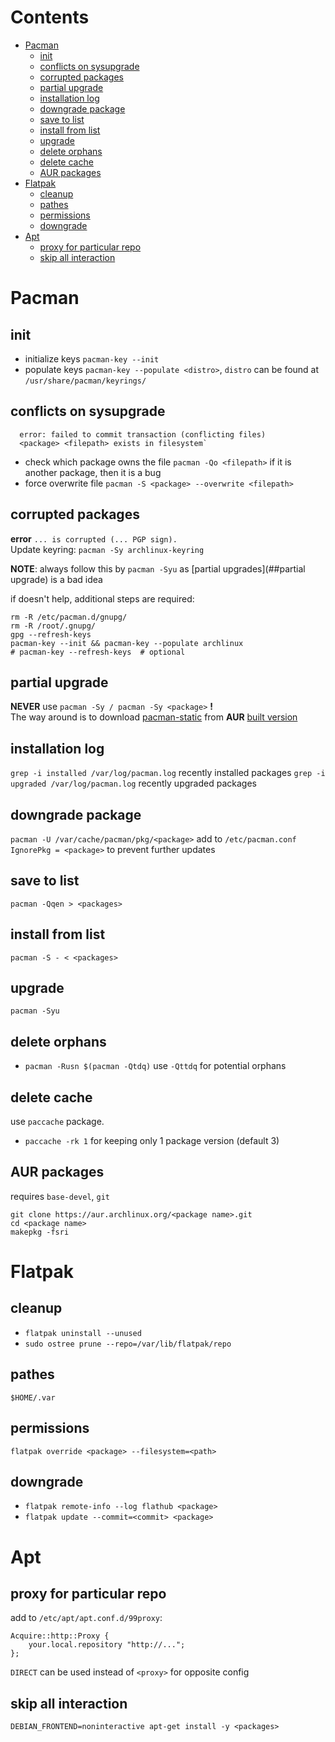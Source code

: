 # Contents

- [Pacman](#pacman)
    - [init](#init)
    - [conflicts on sysupgrade](#conflicts-on-sysupgrade)
    - [corrupted packages](#corrupted-packages)
    - [partial upgrade](#partial-upgrade)
    - [installation log](#installation-log)
    - [downgrade package](#downgrade-package)
    - [save to list](#save-to-list)
    - [install from list](#install-from-list)
    - [upgrade](#upgrade)
    - [delete orphans](#delete-orphans)
    - [delete cache](#delete-cache)
    - [AUR packages](#aur-packages)
- [Flatpak](#flatpak)
    - [cleanup](#cleanup)
    - [pathes](#pathes)
    - [permissions](#permissions)
    - [downgrade](#downgrade)
- [Apt](#apt)
    - [proxy for particular repo](#proxy-for-particular-repo)
    - [skip all interaction](#skip-all-interaction)

# Pacman

## init
* initialize keys `pacman-key --init`
* populate keys `pacman-key --populate <distro>`, `distro` can be found at `/usr/share/pacman/keyrings/`

## conflicts on sysupgrade
```
  error: failed to commit transaction (conflicting files)
  <package> <filepath> exists in filesystem`
```

* check which package owns the file `pacman -Qo <filepath>`
  if it is another package, then it is a bug
* force overwrite file `pacman -S <package> --overwrite <filepath>`

## corrupted packages
**error** `... is corrupted (... PGP sign).`  
Update keyring: `pacman -Sy archlinux-keyring`

**NOTE**: always follow this by `pacman -Syu` as [partial upgrades](##partial upgrade) is a bad idea

if doesn't help, additional steps are required:
```
rm -R /etc/pacman.d/gnupg/
rm -R /root/.gnupg/ 
gpg --refresh-keys
pacman-key --init && pacman-key --populate archlinux
# pacman-key --refresh-keys  # optional
```

## partial upgrade
**NEVER** use `pacman -Sy / pacman -Sy <package>` **!**  
The way around is to download [pacman-static](https://aur.archlinux.org/pacman-static.git) from **AUR** [built version](https://pkgbuild.com/~eschwartz/repo/x86_64-extracted/pacman-static )

## installation log
`grep -i installed /var/log/pacman.log` recently installed packages
`grep -i upgraded /var/log/pacman.log` recently upgraded packages

## downgrade package
`pacman -U /var/cache/pacman/pkg/<package>`
add to `/etc/pacman.conf`
`IgnorePkg = <package>`
to prevent further updates

## save to list
`pacman -Qqen > <packages>`

## install from list
`pacman -S - < <packages>`

## upgrade
`pacman -Syu`
 
## delete orphans
* `pacman -Rusn $(pacman -Qtdq)` use `-Qttdq` for potential orphans

## delete cache
use `paccache` package.  
* `paccache -rk 1` for keeping only 1 package version (default 3)

## AUR packages
requires `base-devel`, `git`  
```
git clone https://aur.archlinux.org/<package name>.git
cd <package name>
makepkg -fsri
```


# Flatpak

## cleanup
- `flatpak uninstall --unused`
- `sudo ostree prune --repo=/var/lib/flatpak/repo`

## pathes
`$HOME/.var`

## permissions
`flatpak override <package> --filesystem=<path>`

## downgrade
* `flatpak remote-info --log flathub <package>`
* `flatpak update --commit=<commit> <package>`


# Apt

## proxy for particular repo
add to `/etc/apt/apt.conf.d/99proxy`:
```
Acquire::http::Proxy {
    your.local.repository "http://...";
};
```
`DIRECT` can be used instead of `<proxy>` for opposite config


## skip all interaction
`DEBIAN_FRONTEND=noninteractive apt-get install -y <packages>`
